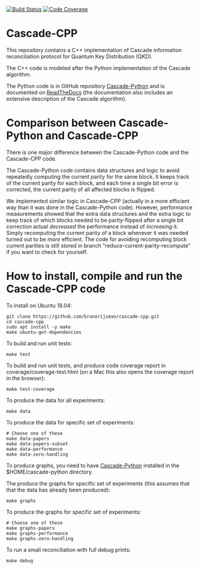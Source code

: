 [![Build Status](https://travis-ci.org/brunorijsman/cascade-cpp.svg?branch=master)](https://travis-ci.org/brunorijsman/cascade-cpp)    [![Code Coverage](https://codecov.io/gh/brunorijsman/cascade-cpp/branch/master/graph/badge.svg)](https://codecov.io/gh/brunorijsman/cascade-cpp)

# Cascade-CPP

This repository contains a C++ implementation of Cascade information reconciliation protocol for
Quantum  Key Distribution (QKD).

The C++ code is modeled after the Python implementation of the Cascade algorithm.

The Python code is in GitHub repository [Cascade-Python](https://github.com/brunorijsman/cascade-python)
and is documented on [ReadTheDocs](https://cascade-python.readthedocs.io/en/latest/)
(the documentation also includes an extensive description of the Cascade algorithm).

# Comparison between Cascade-Python and Cascade-CPP

There is one major difference between the Cascade-Python code and the Cascade-CPP code.

The Cascade-Python code contains data structures and logic to avoid repeatedly computing the current
parity for the same block. It keeps track of the current parity for each block, and each time a
single bit error is corrected, the current parity of all affected blocks is flipped.

We implemented similar logic in Cascade-CPP (actually in a more efficient way than it was done in
the Cascade-Python code). However, performance measurements showed that the extra data structures
and the extra logic to keep track of which blocks needed to be parity-flipped after a single bit
correction actual *decreased* the performance instead of *increasing* it. Simply recomputing the
current parity of a block whenever it was needed turned out to be *more* efficient. The code
for avoiding recomputing block current parities is still stored in branch
"reduce-current-parity-recompute" if you want to check for yourself.

# How to install, compile and run the Cascade-CPP code

To install on Ubuntu 18.04:

    git clone https://github.com/brunorijsman/cascade-cpp.git
    cd cascade-cpp
    sudo apt install -y make
    make ubuntu-get-dependencies

To build and run unit tests:

    make test

To build and run unit tests, and produce code coverage report in coverage/coverage-test.html (on a
Mac this also opens the coverage report in the browser):

    make test-coverage

To produce the data for all experiments:

    make data

To produce the data for specific set of experiments:

    # Choose one of these
    make data-papers
    make data-papers-subset
    make data-performance
    make data-zero-handling

To produce graphs, you need to have [Cascade-Python](https://github.com/brunorijsman/cascade-python)
installed in the $HOME/cascade-python directory.

The produce the graphs for specific set of experiments (this assumes that that the data has already
been produced):

    make graphs

To produce the graphs for specific set of experiments:

    # Choose one of these
    make graphs-papers
    make graphs-performance
    make graphs-zero-handling

To run a small reconciliation with full debug prints:

    make debug